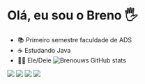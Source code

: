 # Olá, eu sou o Breno 🖐️
- 📚 Primeiro semestre faculdade de ADS
- ☕ Estudando Java
- 👦🏻 Ele/Dele
![Brenouws GitHub stats](https://github-readme-stats.vercel.app/api?username=Brenouws&show_icons=true&theme=radical&count_private=true)

<div> 
  <a href="https://instagram.com/breno_gustavow" target="_blank"><img src="https://img.shields.io/badge/-Instagram-%23E4405F?style=for-the-badge&logo=instagram&logoColor=white" target="_blank"></a>
  <a href = "mailto:brenogustavooliveira0@gmail.com"><img src="https://img.shields.io/badge/-Gmail-%23333?style=for-the-badge&logo=gmail&logoColor=white" target="_blank"></a>
  <a href="https://www.linkedin.com/in/-45875016a" target="_blank"><img src="https://img.shields.io/badge/-LinkedIn-%230077B5?style=for-the-badge&logo=linkedin&logoColor=white" target="_blank"></a> 
   <a href="https://wa.me/5519992689679" target="_blank"><img src="https://img.shields.io/badge/WhatsApp-25D366?style=for-the-badge&logo=whatsapp&logoColor=white" target="_blank"></a> 
</div>

